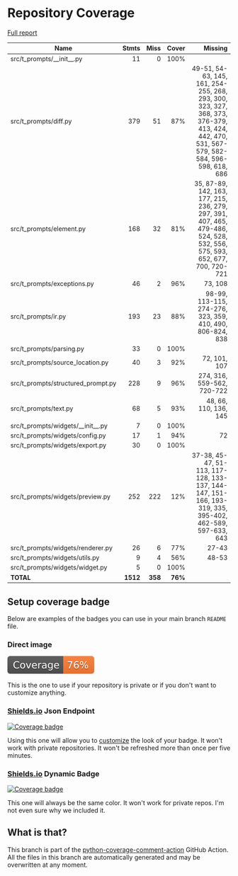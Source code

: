 # Repository Coverage

[Full report](https://htmlpreview.github.io/?https://github.com/habemus-papadum/t-prompts/blob/python-coverage-comment-action-data/htmlcov/index.html)

| Name                                   |    Stmts |     Miss |   Cover |   Missing |
|--------------------------------------- | -------: | -------: | ------: | --------: |
| src/t\_prompts/\_\_init\_\_.py         |       11 |        0 |    100% |           |
| src/t\_prompts/diff.py                 |      379 |       51 |     87% |49-51, 54-63, 145, 161, 254-255, 268, 293, 300, 323, 327, 368, 373, 376-379, 413, 424, 442, 470, 531, 567-579, 582-584, 596-598, 618, 686 |
| src/t\_prompts/element.py              |      168 |       32 |     81% |35, 87-89, 142, 163, 177, 215, 236, 279, 297, 391, 407, 465, 479-486, 524, 528, 532, 556, 575, 593, 652, 677, 700, 720-721 |
| src/t\_prompts/exceptions.py           |       46 |        2 |     96% |   73, 108 |
| src/t\_prompts/ir.py                   |      193 |       23 |     88% |98-99, 113-115, 274-276, 323, 359, 410, 490, 806-824, 838 |
| src/t\_prompts/parsing.py              |       33 |        0 |    100% |           |
| src/t\_prompts/source\_location.py     |       40 |        3 |     92% |72, 101, 107 |
| src/t\_prompts/structured\_prompt.py   |      228 |        9 |     96% |274, 316, 559-562, 720-722 |
| src/t\_prompts/text.py                 |       68 |        5 |     93% |48, 66, 110, 136, 145 |
| src/t\_prompts/widgets/\_\_init\_\_.py |        7 |        0 |    100% |           |
| src/t\_prompts/widgets/config.py       |       17 |        1 |     94% |        72 |
| src/t\_prompts/widgets/export.py       |       30 |        0 |    100% |           |
| src/t\_prompts/widgets/preview.py      |      252 |      222 |     12% |37-38, 45-47, 51-113, 117-128, 133-137, 144-147, 151-166, 193-319, 335, 395-402, 462-589, 597-633, 643 |
| src/t\_prompts/widgets/renderer.py     |       26 |        6 |     77% |     27-43 |
| src/t\_prompts/widgets/utils.py        |        9 |        4 |     56% |     48-53 |
| src/t\_prompts/widgets/widget.py       |        5 |        0 |    100% |           |
|                              **TOTAL** | **1512** |  **358** | **76%** |           |


## Setup coverage badge

Below are examples of the badges you can use in your main branch `README` file.

### Direct image

[![Coverage badge](https://raw.githubusercontent.com/habemus-papadum/t-prompts/python-coverage-comment-action-data/badge.svg)](https://htmlpreview.github.io/?https://github.com/habemus-papadum/t-prompts/blob/python-coverage-comment-action-data/htmlcov/index.html)

This is the one to use if your repository is private or if you don't want to customize anything.

### [Shields.io](https://shields.io) Json Endpoint

[![Coverage badge](https://img.shields.io/endpoint?url=https://raw.githubusercontent.com/habemus-papadum/t-prompts/python-coverage-comment-action-data/endpoint.json)](https://htmlpreview.github.io/?https://github.com/habemus-papadum/t-prompts/blob/python-coverage-comment-action-data/htmlcov/index.html)

Using this one will allow you to [customize](https://shields.io/endpoint) the look of your badge.
It won't work with private repositories. It won't be refreshed more than once per five minutes.

### [Shields.io](https://shields.io) Dynamic Badge

[![Coverage badge](https://img.shields.io/badge/dynamic/json?color=brightgreen&label=coverage&query=%24.message&url=https%3A%2F%2Fraw.githubusercontent.com%2Fhabemus-papadum%2Ft-prompts%2Fpython-coverage-comment-action-data%2Fendpoint.json)](https://htmlpreview.github.io/?https://github.com/habemus-papadum/t-prompts/blob/python-coverage-comment-action-data/htmlcov/index.html)

This one will always be the same color. It won't work for private repos. I'm not even sure why we included it.

## What is that?

This branch is part of the
[python-coverage-comment-action](https://github.com/marketplace/actions/python-coverage-comment)
GitHub Action. All the files in this branch are automatically generated and may be
overwritten at any moment.